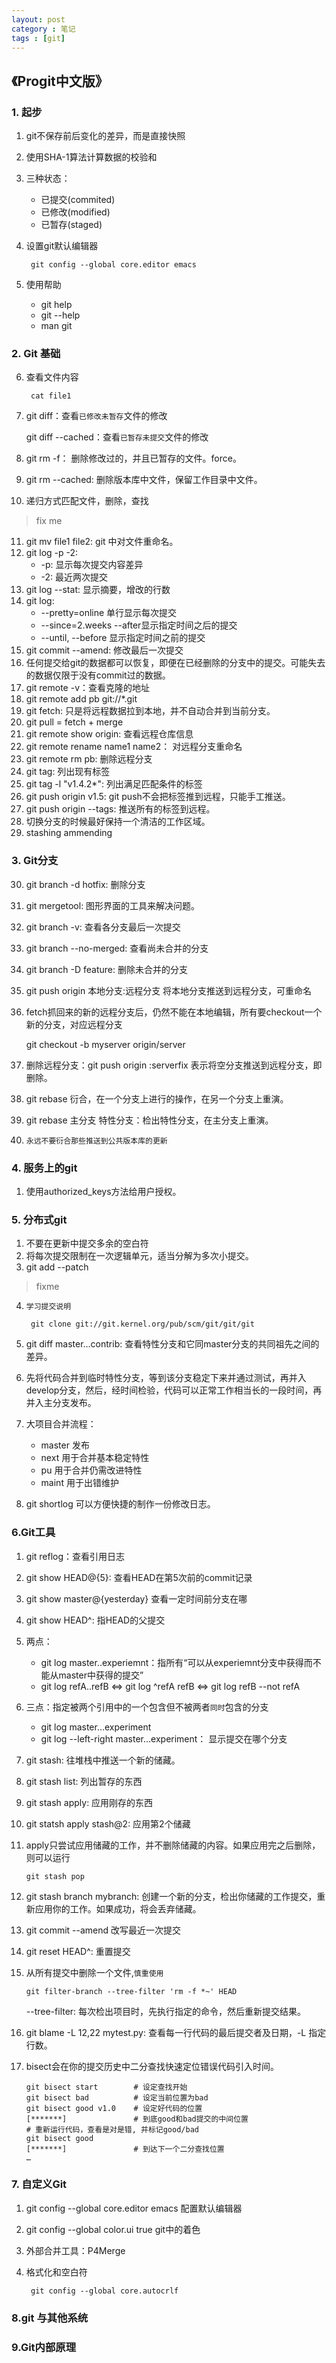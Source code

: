 ```yaml
---
layout: post
category : 笔记
tags : [git]
---
```


## 《Progit中文版》

### 1. 起步
 
1. git不保存前后变化的差异，而是直接快照
2. 使用SHA-1算法计算数据的校验和
3. 三种状态：
    * 已提交(commited)
    * 已修改(modified)
    * 已暂存(staged)
4. 设置git默认编辑器

	    git config --global core.editor emacs
5. 使用帮助
	* git help <verb>
	* git <verb> --help
	* man git <verb>

### 2. Git 基础

6. 查看文件内容

		cat file1
7. git diff：查看`已修改未暂存`文件的修改
	
   git diff --cached：查看`已暂存未提交`文件的修改
8. git rm -f： 删除修改过的，并且已暂存的文件。force。
9. git rm --cached: 删除版本库中文件，保留工作目录中文件。
10. 递归方式匹配文件，删除，查找
> fix me
11. git mv file1 file2: git 中对文件重命名。
12. git log -p -2: 
	* -p: 显示每次提交内容差异
	* -2: 最近两次提交
13. git log --stat: 显示摘要，增改的行数
14. git log:
	* --pretty=online 单行显示每次提交
	* --since=2.weeks --after显示指定时间之后的提交
	* --until, --before 显示指定时间之前的提交
15. git commit --amend: 修改最后一次提交
16. 任何提交给git的数据都可以恢复，即便在已经删除的分支中的提交。可能失去的数据仅限于没有commit过的数据。
17. git remote -v：查看克隆的地址
18. git remote add pb git://*.git
19. git fetch: 只是将远程数据拉到本地，并不自动合并到当前分支。
20. git pull = fetch + merge
21. git remote show origin: 查看远程仓库信息
22. git remote rename name1 name2： 对远程分支重命名
23. git remote rm pb: 删除远程分支
24. git tag: 列出现有标签
25. git tag -l "v1.4.2\*": 列出满足匹配条件的标签
26. git push origin v1.5: git push不会把标签推到远程，只能手工推送。
27. git push origin --tags: 推送所有的标签到远程。
28. 切换分支的时候最好保持一个清洁的工作区域。
29.  stashing  ammending

### 3. Git分支

30. git branch -d hotfix: 删除分支
31. git mergetool: 图形界面的工具来解决问题。
32. git branch -v: 查看各分支最后一次提交
33. git branch --no-merged: 查看尚未合并的分支
34. git branch -D feature: 删除未合并的分支
35. git push origin 本地分支:远程分支   将本地分支推送到远程分支，可重命名
36. fetch抓回来的新的远程分支后，仍然不能在本地编辑，所有要checkout一个新的分支，对应远程分支
	
	git checkout -b myserver origin/server
	
37. 删除远程分支：git push origin :serverfix  表示将空分支推送到远程分支，即删除。
38. git rebase 衍合，在一个分支上进行的操作，在另一个分支上重演。
39. git rebase 主分支 特性分支：检出特性分支，在主分支上重演。
40. `永远不要衍合那些推送到公共版本库的更新`

### 4. 服务上的git

1. 使用authorized_keys方法给用户授权。

### 5. 分布式git

1. 不要在更新中提交多余的空白符
2. 将每次提交限制在一次逻辑单元，适当分解为多次小提交。
3. git add --patch
> fixme
4. `学习提交说明`

		git clone git://git.kernel.org/pub/scm/git/git/git
5. git diff master…contrib: 查看特性分支和它同master分支的共同祖先之间的差异。
6. 先将代码合并到临时特性分支，等到该分支稳定下来并通过测试，再并入develop分支，然后，经时间检验，代码可以正常工作相当长的一段时间，再并入主分支发布。
7. 大项目合并流程：
	* master 发布
	* next 用于合并基本稳定特性
	* pu  用于合并仍需改进特性
	* maint 用于出错维护
8. git shortlog 可以方便快捷的制作一份修改日志。

### 6.Git工具

1. git reflog：查看引用日志
2. git show HEAD@{5}: 查看HEAD在第5次前的commit记录
3. git show master@{yesterday} 查看一定时间前分支在哪
4. git show HEAD^: 指HEAD的父提交
5. 两点：
	* git log master..experiemnt：指所有“可以从experiemnt分支中获得而不能从master中获得的提交”
	* git log refA..refB
      <=> git log ^refA refB
      <=> git log refB --not refA
6. 三点：指定被两个引用中的一个包含但不被两者`同时`包含的分支
	* git log master…experiment
	* git log --left-right master…experiment： 显示提交在哪个分支
7. git stash: 往堆栈中推送一个新的储藏。
8. git stash list: 列出暂存的东西
9. git stash apply: 应用刚存的东西
10. git statsh apply stash@2: 应用第2个储藏
11. apply只尝试应用储藏的工作，并不删除储藏的内容。如果应用完之后删除，则可以运行

	  	git stash pop
12. git stash branch mybranch: 创建一个新的分支，检出你储藏的工作提交，重新应用你的工作。如果成功，将会丢弃储藏。
13. git commit --amend 改写最近一次提交
14. git reset HEAD^: 重置提交
15. 从所有提交中删除一个文件,`慎重使用`

		git filter-branch --tree-filter 'rm -f *~' HEAD
	 --tree-filter: 每次检出项目时，先执行指定的命令，然后重新提交结果。
16. git blame -L 12,22 mytest.py: 查看每一行代码的最后提交者及日期，-L 指定行数。
17. bisect会在你的提交历史中二分查找快速定位错误代码引入时间。

		git bisect start  		# 设定查找开始
		git bisect bad     		# 设定当前位置为bad
		git bisect good v1.0	# 设定好代码的位置
		[*******]    			# 到底good和bad提交的中间位置
		# 重新运行代码，查看是对是错, 并标记good/bad
		git bisect good
		[*******]				# 到达下一个二分查找位置
		…

### 7. 自定义Git
1. git config --global core.editor emacs 配置默认编辑器
2. git config --global color.ui true  git中的着色
3. 外部合并工具：P4Merge
4. 格式化和空白符

		git config --global core.autocrlf 
### 8.git 与其他系统

### 9.Git内部原理



